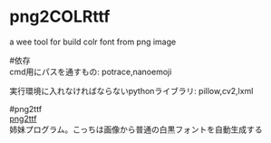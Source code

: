 # png2COLRttf
a wee tool for build colr font from png image

#依存  
cmd用にパスを通すもの: potrace,nanoemoji  
  
実行環境に入れなければならないpythonライブラリ: pillow,cv2,lxml  
  
#png2ttf  
[png2ttf](https://github.com/Mikanixonable/png2ttf)  
姉妹プログラム。こっちは画像から普通の白黒フォントを自動生成する
